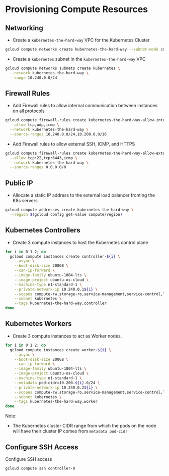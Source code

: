 # Provisioning Compute Resources

## Networking
- Create a `kubernetes-the-hard-way` VPC for the Kubernetes Cluster
```bash
gcloud compute networks create kubernetes-the-hard-way --subnet-mode custom
```

- Create a `kubernetes` subnet in the `kubernetes-the-hard-way` VPC
```bash
gcloud compute networks subnets create kubernetes \
  --network kubernetes-the-hard-way \
  --range 10.240.0.0/24
```

## Firewall Rules
- Add Firewall rules to allow internal communication between instances on all protocols
```bash
gcloud compute firewall-rules create kubernetes-the-hard-way-allow-internal \
  --allow tcp,udp,icmp \
  --network kubernetes-the-hard-way \
  --source-ranges 10.240.0.0/24,10.200.0.0/16
```

- Add Firewall rules to allow external SSH, ICMP, and HTTPS
```bash
gcloud compute firewall-rules create kubernetes-the-hard-way-allow-external \
  --allow tcp:22,tcp:6443,icmp \
  --network kubernetes-the-hard-way \
  --source-ranges 0.0.0.0/0
  ```

## Public IP
- Allocate a static IP address to the external load balancer fronting the K8s servers
```bash
gcloud compute addresses create kubernetes-the-hard-way \
  --region $(gcloud config get-value compute/region)
```

## Kubernetes Controllers

- Create 3 compute instances to host the Kubernetes control plane
```bash
for i in 0 1 2; do
  gcloud compute instances create controller-${i} \
    --async \
    --boot-disk-size 200GB \
    --can-ip-forward \
    --image-family ubuntu-1804-lts \
    --image-project ubuntu-os-cloud \
    --machine-type n1-standard-1 \
    --private-network-ip 10.240.0.1${i} \
    --scopes compute-rw,storage-ro,service-management,service-control,logging-write,monitoring \
    --subnet kubernetes \
    --tags kubernetes-the-hard-way,controller
done
```

## Kubernetes Workers

- Create 3 compute instances to act as Worker nodes. 
```bash
for i in 0 1 2; do
  gcloud compute instances create worker-${i} \
    --async \
    --boot-disk-size 200GB \
    --can-ip-forward \
    --image-family ubuntu-1804-lts \
    --image-project ubuntu-os-cloud \
    --machine-type n1-standard-1 \
    --metadata pod-cidr=10.200.${i}.0/24 \
    --private-network-ip 10.240.0.2${i} \
    --scopes compute-rw,storage-ro,service-management,service-control,logging-write,monitoring \
    --subnet kubernetes \
    --tags kubernetes-the-hard-way,worker
done
```

Note:
- The Kubernetes cluster CIDR range from which the pods on the node will have their cluster IP comes from `metadata pod-cidr`

## Configure SSH Access

Configure SSH access
```bash
gcloud compute ssh controller-0
```
















